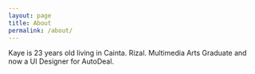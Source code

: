 ```yaml
---
layout: page
title: About
permalink: /about/
---
```


Kaye is 23 years old living in Cainta. Rizal. Multimedia Arts Graduate and now a UI Designer for AutoDeal.
